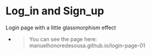 # Log_in and Sign_up

Login page with a little glassmorphism effect

* >You can see the page here: manuelhonoredesousa.github.io/login-page-01

